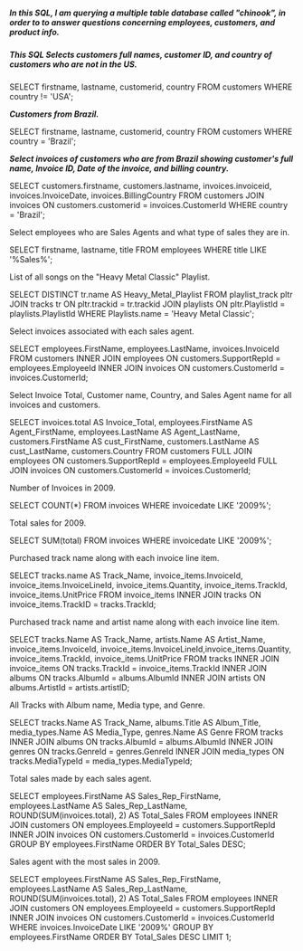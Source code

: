 ##### In this SQL, I am querying a multiple table database called "chinook", in order to to answer questions concerning employees, customers, and product info.  

##### This SQL Selects customers full names, customer ID, and country of customers who are not in the US.

SELECT firstname, lastname, customerid, country
FROM customers
WHERE country != 'USA';

***Customers from Brazil.***

SELECT firstname, lastname, customerid, country
FROM customers
WHERE country = 'Brazil';

***Select invoices of customers who are from Brazil showing customer's full name, Invoice ID, Date of the invoice, and billing country.***

SELECT customers.firstname, customers.lastname, invoices.invoiceid, invoices.InvoiceDate, invoices.BillingCountry
FROM customers
JOIN invoices
    ON customers.customerid = invoices.CustomerId
WHERE country = 'Brazil';

Select employees who are Sales Agents and what type of sales they are in.  

SELECT firstname, lastname, title 
FROM employees
WHERE title LIKE '%Sales%';

List of all songs on the "Heavy Metal Classic" Playlist.

SELECT DISTINCT tr.name AS Heavy_Metal_Playlist
FROM playlist_track pltr
JOIN tracks tr
    ON pltr.trackid = tr.trackid
JOIN playlists
    ON pltr.PlaylistId = playlists.PlaylistId
WHERE Playlists.name = 'Heavy Metal Classic';

Select invoices associated with each sales agent.

SELECT employees.FirstName, employees.LastName, invoices.InvoiceId
FROM customers
INNER JOIN employees
    ON customers.SupportRepId = employees.EmployeeId
INNER JOIN invoices
    ON customers.CustomerId = invoices.CustomerId;
    
Select Invoice Total, Customer name, Country, and Sales Agent name for all invoices and customers.

SELECT invoices.total AS Invoice_Total, employees.FirstName AS Agent_FirstName, employees.LastName AS Agent_LastName, customers.FirstName AS cust_FirstName, customers.LastName AS cust_LastName, 
customers.Country
FROM customers
FULL JOIN employees
    ON customers.SupportRepId = employees.EmployeeId
FULL JOIN invoices
    ON customers.CustomerId = invoices.CustomerId;
    
Number of Invoices in 2009.

SELECT COUNT(*)
FROM invoices 
WHERE invoicedate LIKE '2009%';

Total sales for 2009.

SELECT SUM(total)
FROM invoices
WHERE invoicedate LIKE '2009%';

Purchased track name along with each invoice line item.

SELECT tracks.name AS Track_Name, invoice_items.InvoiceId, invoice_items.InvoiceLineId, 
invoice_items.Quantity, invoice_items.TrackId, invoice_items.UnitPrice
FROM invoice_items
INNER JOIN tracks
    ON invoice_items.TrackID = tracks.TrackId;
    
Purchased track name and artist name along with each invoice line item.

SELECT tracks.Name AS Track_Name, artists.Name AS Artist_Name, invoice_items.InvoiceId, 
invoice_items.InvoiceLineId,invoice_items.Quantity, invoice_items.TrackId, invoice_items.UnitPrice
FROM tracks
INNER JOIN invoice_items
    ON tracks.TrackId = invoice_items.TrackId
INNER JOIN albums
    ON tracks.AlbumId = albums.AlbumId
INNER JOIN artists
    ON albums.ArtistId = artists.artistID;
    

All Tracks with Album name, Media type, and Genre.

SELECT tracks.Name AS Track_Name, albums.Title AS Album_Title, media_types.Name AS Media_Type, 
genres.Name AS Genre
FROM tracks 
INNER JOIN albums
    ON tracks.AlbumId = albums.AlbumId
INNER JOIN genres
    ON tracks.GenreId = genres.GenreId
INNER JOIN media_types
    ON tracks.MediaTypeId = media_types.MediaTypeId;

Total sales made by each sales agent.

SELECT employees.FirstName AS Sales_Rep_FirstName,  employees.LastName AS Sales_Rep_LastName, 
ROUND(SUM(invoices.total), 2) AS Total_Sales
FROM employees
INNER JOIN customers
    ON employees.EmployeeId = customers.SupportRepId
INNER JOIN invoices
    ON customers.CustomerId = invoices.CustomerId
GROUP BY employees.FirstName
ORDER BY Total_Sales DESC;


Sales agent with the most sales in 2009.

SELECT employees.FirstName AS Sales_Rep_FirstName,  employees.LastName AS Sales_Rep_LastName, 
ROUND(SUM(invoices.total), 2) AS Total_Sales
FROM employees
INNER JOIN customers
    ON employees.EmployeeId = customers.SupportRepId
INNER JOIN invoices
    ON customers.CustomerId = invoices.CustomerId
WHERE invoices.InvoiceDate LIKE '2009%'
GROUP BY employees.FirstName
ORDER BY Total_Sales DESC
LIMIT 1;


    
    




